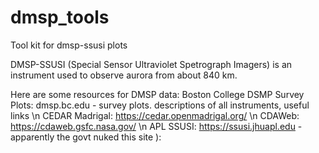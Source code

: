 # dmsp_tools
Tool kit for dmsp-ssusi plots

DMSP-SSUSI (Special Sensor Ultraviolet Spetrograph Imagers) is an instrument used to observe aurora from about 840 km.

Here are some resources for DMSP data:
Boston College DSMP Survey Plots: dmsp.bc.edu - survey plots. descriptions of all instruments, useful links \n
CEDAR Madrigal: https://cedar.openmadrigal.org/ \n
CDAWeb: https://cdaweb.gsfc.nasa.gov/  \n
APL SSUSI:
https://ssusi.jhuapl.edu - apparently the govt nuked this site ): 